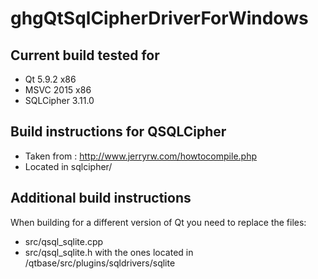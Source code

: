 # ghgQtSqlCipherDriverForWindows

## Current build tested for
* Qt 5.9.2 x86
* MSVC 2015 x86
* SQLCipher 3.11.0

## Build instructions for QSQLCipher
* Taken from : http://www.jerryrw.com/howtocompile.php
* Located in sqlcipher/

## Additional build instructions
When building for a different version of Qt you need to replace the files:
* src/qsql_sqlite.cpp
* src/qsql_sqlite.h
with the ones located in <qt-source>/qtbase/src/plugins/sqldrivers/sqlite

